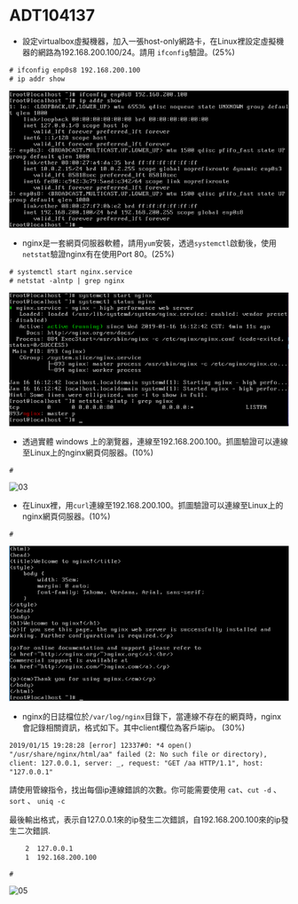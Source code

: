 # ADT104137

* 設定virtualbox虛擬機器，加入一張host-only網路卡，在Linux裡設定虛擬機器的網路為192.168.200.100/24。請用 `ifconfig`驗證。(25%)
<pre><code># ifconfig enp0s8 192.168.200.100
# ip addr show</code></pre>
![01](final/01.PNG)

* nginx是一套網頁伺服器軟體，請用`yum`安裝，透過`systemctl`啟動後，使用`netstat`驗證nginx有在使用Port 80。(25%)

<pre><code># systemctl start nginx.service
# netstat -alntp | grep nginx</code></pre>
![02](final/02.PNG)

* 透過實體 windows 上的瀏覽器，連線至192.168.200.100。抓圖驗證可以連線至Linux上的nginx網頁伺服器。(10%)

<pre><code>#</code></pre>
![03](final/03.PNG)

* 在Linux裡，用`curl`連線至192.168.200.100。抓圖驗證可以連線至Linux上的nginx網頁伺服器。(10%)

<pre><code>#</code></pre>
![04](final/04.PNG)

* nginx的日誌檔位於`/var/log/nginx`目錄下，當連線不存在的網頁時，nginx會記錄相關資訊，格式如下。其中client欄位為客戶端ip。 (30%)

```
2019/01/15 19:28:28 [error] 12337#0: *4 open() "/usr/share/nginx/html/aa" failed (2: No such file or directory), client: 127.0.0.1, server: _, request: "GET /aa HTTP/1.1", host: "127.0.0.1"
```

請使用管線指令，找出每個ip連線錯誤的次數。你可能需要使用 `cat`、`cut -d` 、 `sort` 、 `uniq -c`

最後輸出格式，表示自127.0.0.1來的ip發生二次錯誤，自192.168.200.100來的ip發生二次錯誤. 

```
    2  127.0.0.1
    1  192.168.200.100
```

<pre><code>#</code></pre>
![05](final/05.PNG)
